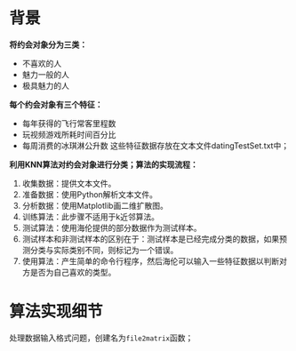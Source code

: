 # 背景
**将约会对象分为三类：**
- 不喜欢的人
- 魅力一般的人
- 极具魅力的人

**每个约会对象有三个特征：**
- 每年获得的飞行常客里程数
- 玩视频游戏所耗时间百分比
- 每周消费的冰琪淋公升数
这些特征数据存放在文本文件datingTestSet.txt中；

**利用KNN算法对约会对象进行分类；算法的实现流程：**
1. 收集数据：提供文本文件。
2. 准备数据：使用Python解析文本文件。
3. 分析数据：使用Matplotlib画二维扩散图。
4. 训练算法：此步骤不适用于k近邻算法。
5. 测试算法：使用海伦提供的部分数据作为测试样本。
6. 测试样本和非测试样本的区别在于：测试样本是已经完成分类的数据，如果预测分类与实际类别不同，则标记为一个错误。
7. 使用算法：产生简单的命令行程序，然后海伦可以输入一些特征数据以判断对方是否为自己喜欢的类型。

# 算法实现细节
处理数据输入格式问题，创建名为`file2matrix`函数；
